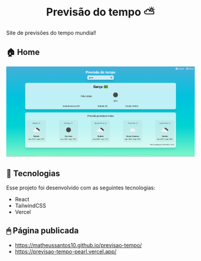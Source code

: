 <h1 align="center">Previsão do tempo ⛅</h1>

Site de previsões do tempo mundial!
<br>

<p align="center">
  <h2>🏠 Home </h2>
  <img src="./public/readme_banner.png"/>
</p>

## 🚀 Tecnologias

Esse projeto foi desenvolvido com as seguintes tecnologias:

-  React
-  TailwindCSS
-  Vercel

## 🖱 Página publicada

-  https://matheussantos10.github.io/previsao-tempo/
-  https://previsao-tempo-pearl.vercel.app/
